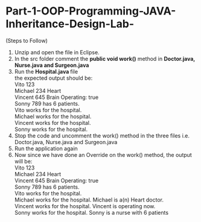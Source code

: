 # Part-1-OOP-Programming-JAVA-Inheritance-Design-Lab-
(Steps to Follow)
1. Unzip and open the file in Eclipse.
2. In the src folder comment the  **public void work()** method in <strong> Doctor.java, Nurse.java and Surgeon.java </strong>
3. Run the <strong> Hospital.java </strong> file <br>
	the expected output should be: <br>
  Vito 123 <br>
  Michael 234 Heart <br>
  Vincent 645 Brain Operating: true <br>
  Sonny 789 has 6 patients. <br>
  Vito works for the hospital. <br>
  Michael works for the hospital. <br>
  Vincent works for the hospital. <br>
  Sonny works for the hospital. <br>
4. Stop the code and uncomment the work() method in the three files i.e. Doctor.java, Nurse.java and Surgeon.java
5. Run the application again
6. Now since we have done an Override on the work() method, the output will be: <br>
	Vito 123 <br>
	Michael 234 Heart <br>
	Vincent 645 Brain Operating: true <br>
	Sonny 789 has 6 patients. <br>
	Vito works for the hospital. <br>
	Michael works for the hospital. Michael is a(n) Heart doctor. <br>
	Vincent works for the hospital. Vincent is operating now. <br>
	Sonny works for the hospital. Sonny is a nurse with 6 patients <br>
